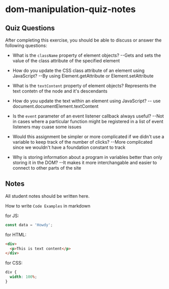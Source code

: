# dom-manipulation-quiz-notes

## Quiz Questions

After completing this exercise, you should be able to discuss or answer the following questions:

- What is the `className` property of element objects?
  --Gets and sets the value of the class attribute of the specified element
- How do you update the CSS class attribute of an element using JavaScript?
  --By using
  Element.getAttribute
  or Element.setAttribute
- What is the `textContent` property of element objects?
  Represents the text contetn of the node and it's descendants
- How do you update the text within an element using JavaScript?
  -- use
  document.documentElement.textContent

- Is the `event` parameter of an event listener callback always useful?
  --Not in cases where a particular function might be registered in a list of event listeners may cuase some issues
- Would this assignment be simpler or more complicated if we didn't use a variable to keep track of the number of clicks?
  --More complicated since we wouldn't have a foundation constant to track
- Why is storing information about a program in variables better than only storing it in the DOM?
  --It makes it more interchangable and easier to connect to other parts of the site

## Notes

All student notes should be written here.

How to write `Code Examples` in markdown

for JS:

```javascript
const data = 'Howdy';
```

for HTML:

```html
<div>
  <p>This is text content</p>
</div>
```

for CSS:

```css
div {
  width: 100%;
}
```
